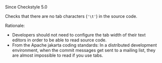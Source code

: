 Since Checkstyle 5.0

Checks that there are no tab characters (`'\t'`) in the source code.

Rationale:

 *  Developers should not need to configure the tab width of their text editors in order to be able to read source code.
 *  From the Apache jakarta coding standards: In a distributed development environment, when the commit messages get sent to a mailing list, they are almost impossible to read if you use tabs.